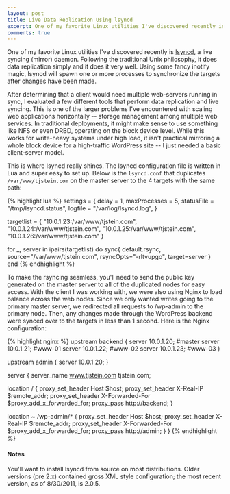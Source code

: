 ```yaml
---
layout: post
title: Live Data Replication Using lsyncd
excerpt: One of my favorite Linux utilities I've discovered recently is lsyncd, a live syncing (mirror) daemon. Following the traditional Unix philosophy, it does data replication simply and it does it very well.
comments: true
---
```


One of my favorite Linux utilities I've discovered recently is <a href="http://code.google.com/p/lsyncd/" title="lsyncd - Live Syncing (Mirror) Daemon" rel="external">lsyncd</a>, a live syncing (mirror) daemon. Following the traditional Unix philosophy, it does data replication simply and it does it very well. Using some fancy inotify magic, lsyncd will spawn one or more processes to synchronize the targets after changes have been made.

After determining that a client would need multiple web-servers running in sync, I evaluated a few different tools that perform data replication and live syncing. This is one of the larger problems I've encountered with scaling web applications horizontally -- storage management among multiple web services. In traditional deployments, it might make sense to use something like NFS or even DRBD, operating on the block device level. While this works for write-heavy systems under high load, it isn't practical mirroring a whole block device for a high-traffic WordPress site -- I just needed a basic client-server model.

This is where lsyncd really shines. The lsyncd configuration file is written in Lua and super easy to set up. Below is the `lsyncd.conf` that duplicates `/var/www/tjstein.com` on the master server to the 4 targets with the same path:

{% highlight lua %}
settings = {
   delay        = 1,
   maxProcesses = 5,
   statusFile   = "/tmp/lsyncd.status",
   logfile      = "/var/log/lsyncd.log",
}

targetlist = {
 "10.0.1.23:/var/www/tjstein.com",
 "10.0.1.24:/var/www/tjstein.com",
 "10.0.1.25:/var/www/tjstein.com",
 "10.0.1.26:/var/www/tjstein.com"
}

for _, server in ipairs(targetlist) do
  sync{ default.rsync,
    source="/var/www/tjstein.com",
    rsyncOpts="-rltvupgo",
    target=server
  }
end
{% endhighlight %}

To make the rsyncing seamless, you'll need to send the public key generated on the master server to all of the duplicated nodes for easy access. With the client I was working with, we were also using Nginx to load balance across the web nodes. Since we only wanted writes going to the primary master server, we redirected all requests to /wp-admin to the primary node. Then, any changes made through the WordPress backend were synced over to the targets in less than 1 second. Here is the Nginx configuration:

{% highlight nginx %}
upstream backend  {
  server 10.0.1.20; #master
  server 10.0.1.21; #www-01
  server 10.0.1.22; #www-02
  server 10.0.1.23; #www-03
}

upstream admin {
  server 10.0.1.20;
}

server {
  server_name www.tjstein.com tjstein.com;

  location / {
    proxy_set_header Host $host;
    proxy_set_header X-Real-IP $remote_addr;
    proxy_set_header X-Forwarded-For $proxy_add_x_forwarded_for;
    proxy_pass  http://backend;
  }

  location ~ /wp-admin/* {
    proxy_set_header Host $host;
    proxy_set_header X-Real-IP $remote_addr;
    proxy_set_header X-Forwarded-For $proxy_add_x_forwarded_for;
    proxy_pass  http://admin;
  }
}
{% endhighlight %}

<h4>Notes</h4>

You'll want to install lsyncd from source on most distributions. Older versions (pre 2.x) contained gross XML style configuration; the most recent version, as of 8/30/2011, is 2.0.5.